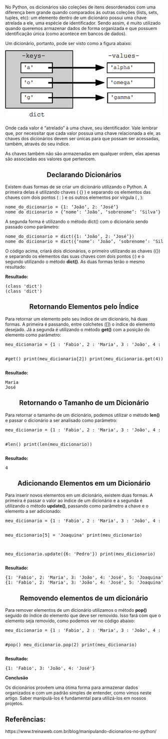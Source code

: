 <h1 align="center"></h1>
<p>No Python, os dicionários são coleções de itens desordenados com uma diferença bem grande quando comparados às outras coleções (lists, sets, tuples, etc): um elemento dentro de um dicionário possui uma chave atrelada a ele, uma espécie de identificador. Sendo assim, é muito utilizado quando queremos armazenar dados de forma organizada e que possuem identificação única (como acontece em bancos de dados).</p>
<p>Um dicionário, portanto, pode ser visto como a figura abaixo:</p>
<img src="Dicionario.png">
<p>Onde cada valor é “atrelado” à uma chave, seu identificador. Vale lembrar que, por necessitar que cada valor possua uma chave relacionada a ele, as chaves dos dicionários devem ser únicas para que possam ser acessadas, também, através do seu índice.</p>
<p>As chaves também não são armazenadas em qualquer ordem, elas apenas são associadas aos valores que pertencem.</p>
<h2 align="center">Declarando Dicionários</h2>
<p>Existem duas formas de se criar um dicionário utilizando o Python. A primeira delas é utilizando chaves ( {} ) e separando os elementos das chaves com dois pontos ( : ) e os outros elementos por vírgula ( , ):</p>
<pre>
nome_do_dicionario = {1: ‘João’, 2: ‘José’}
nome_do_dicionario = {‘nome’: ‘João’, ‘sobrenome’: ‘Silva’}
</pre>
<p>A segunda forma é utilizando o método dict() com o dicionário sendo passado como parâmetro:</p>
<pre>
nome_do_dicionario = dict({1: ‘João’, 2: ‘José’})
nome_do_dicionario = dict({‘nome’: ‘João’, ‘sobrenome’: ‘Silva’})
</pre>
<p>O código acima, criará dois dicionários, o primeiro utilizando as chaves ({}) e separando os elementos das suas chaves com dois pontos (:) e o segundo utilizando o método <b>dict()</b>. As duas formas terão o mesmo resultado:</p>
<p><b>Resultado:</b></p>
<pre>
(class 'dict')
(class 'dict')
</pre>
<h2 align="center">Retornando Elementos pelo Índice</h2>
<p>Para retornar um elemento pelo seu índice de um dicionário, há duas formas. A primeira é passando, entre colchetes ([]) o índice do elemento desejado. Já a segunda é utilizando o método <b>get()</b> com a posição do elemento como parâmetro:</p>
<pre>
meu_dicionario = {1 : 'Fabio', 2 : 'Maria', 3 : 'João', 4 : 'José'}

#get()
print(meu_dicionario[2])
print(meu_dicionario.get(4))
</pre>
<p><b>Resultado:</b></p>
<pre>
Maria
José
</pre>
<h2 align="center">Retornando o Tamanho de um Dicionário</h2>
<p>Para retornar o tamanho de um dicionário, podemos utilizar o método <b>len()</b> e passar o dicionário a ser analisado como parâmetro:</p>
<pre>
meu_dicionario = {1 : 'Fabio', 2 : 'Maria', 3 : 'João', 4 : 'José'}

#len()
print(len(meu_dicionario))
</pre>
<p><b>Resultado:</b></p>
<pre>
4
</pre>
<h2 align="center">Adicionando Elementos em um Dicionário</h2>
<p>Para inserir novos elementos em um dicionário, existem duas formas. A primeira é passar o valor ao índice de um dicionário e a segunda é utilizando o método <b>update()</b>, passando como parâmetro a chave e o elemento a ser adicionado:</p>
<pre>
meu_dicionario = {1 : 'Fabio', 2 : 'Maria', 3 : 'João', 4 : 'José'}

meu_dicionario[5] = 'Joaquina'
print(meu_dicionario)

meu_dicionario.update({6: 'Pedro'})
print(meu_dicionario)
</pre>
<p><b>Resultado:</b></p>
<pre>
{1: 'Fabio', 2: 'Maria', 3: 'João', 4: 'José', 5: 'Joaquina'}
{1: 'Fabio', 2: 'Maria', 3: 'João', 4: 'José', 5: 'Joaquina', 6: 'Pedro'}
</pre>
<h2 align="center">Removendo elementos de um dicionário</h2>
<p>Para remover elementos de um dicionário utilizamos o método <b>pop()</b> seguido do índice do elemento que deve ser removido. Isso fará com que o elemento seja removido, como podemos ver no código abaixo:</p>
<pre>
meu_dicionario = {1 : 'Fabio', 2 : 'Maria', 3 : 'João', 4 : 'José'}

#pop()
meu_dicionario.pop(2)
print(meu_dicionario)
</pre>
<p><b>Resultado:</b></p>
<pre>
{1: 'Fabio', 3: 'João', 4: 'José'}
</pre>
<p><b>Conclusão</b></p>
<p>Os dicionários provêem uma ótima forma para armazenar dados organizados e com um padrão simples de entender, como vimos neste artigo. Saber manipulá-los é fundamental para utilizá-los em nossos projetos.</p>
<h2>Referências:</h2>
<p>https://www.treinaweb.com.br/blog/manipulando-dicionarios-no-python/</p>
